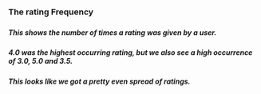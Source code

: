 ### The rating Frequency
###
##### This shows the number of times a rating was given by a user.
##### 4.0 was the highest occurring rating, but we also see a high occurrence of 3.0, 5.0 and 3.5.
##### This looks like we got a pretty even spread of ratings.
###
###
###